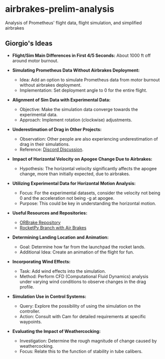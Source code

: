 # airbrakes-prelim-analysis

Analysis of Prometheus' flight data, flight simulation, and simplified airbrakes

## Giorgio's Ideas

- **Flight/Sim Main Differences in First 4/5 Seconds:** About 1000 ft off around motor burnout.

- **Simulating Prometheus Data Without Airbrakes Deployment:** 
  - Idea: Add an option to simulate Prometheus data from motor burnout without airbrakes deployment. 
  - Implementation: Set deployment angle to 0 for the entire flight.

- **Alignment of Sim Data with Experimental Data:** 
  - Objective: Make the simulation data converge towards the experimental data. 
  - Approach: Implement rotation (clockwise) adjustments.

- **Underestimation of Drag in Other Projects:** 
  - Observation: Other people are also experiencing underestimation of drag in their simulations.
  - Reference: [Discord Discussion](https://discord.com/channels/855522432945618965/855533557996453888/1017453223340150805).

- **Impact of Horizontal Velocity on Apogee Change Due to Airbrakes:** 
  - Hypothesis: The horizontal velocity significantly affects the apogee change, more than initially expected, due to airbrakes.

- **Utilizing Experimental Data for Horizontal Motion Analysis:** 
  - Focus: For the experimental datasets, consider the velocity not being 0 and the acceleration not being -g at apogee.
  - Purpose: This could be key in understanding the horizontal motion.

- **Useful Resources and Repositories:**
  - [ORBrake Repository](https://github.com/WPI-HPRC/ORBrake)
  - [RocketPy Branch with Air Brakes](https://github.com/RocketPy-Team/RocketPy/tree/enh/air-brakes)

- **Determining Landing Location and Animation:**
  - Goal: Determine how far from the launchpad the rocket lands.
  - Additional Idea: Create an animation of the flight for fun.

- **Incorporating Wind Effects:** 
  - Task: Add wind effects into the simulation.
  - Method: Perform CFD (Computational Fluid Dynamics) analysis under varying wind conditions to observe changes in the drag profile.

- **Simulation Use in Control Systems:**
  - Query: Explore the possibility of using the simulation on the controller.
  - Action: Consult with Cam for detailed requirements at specific waypoints.

- **Evaluating the Impact of Weathercocking:** 
  - Investigation: Determine the rough magnitude of change caused by weathercocking.
  - Focus: Relate this to the function of stability in tube calibers.

